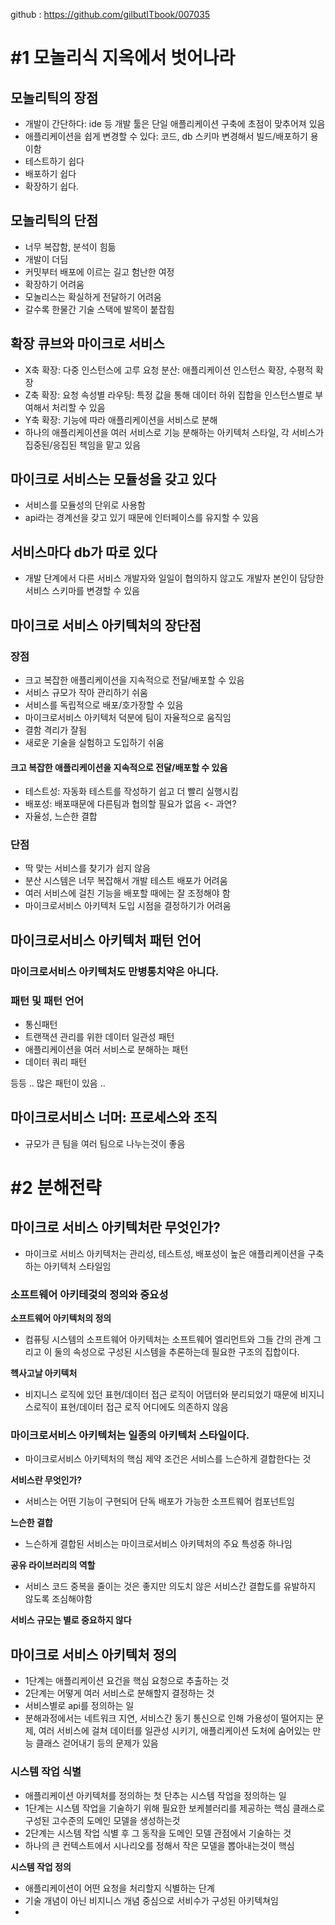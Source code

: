 

github : https://github.com/gilbutITbook/007035





# #1 모놀리식 지옥에서 벗어나라



## 모놀리틱의 장점

- 개발이 간단하다: ide 등 개발 툴은 단일 애플리케이션 구축에 초점이 맞추어져 있음
- 애플리케이션을 쉽게 변경할 수 있다: 코드, db 스키마 변경해서 빌드/배포하기 용이함
- 테스트하기 쉽다
- 배포하기 쉽다
- 확장하기 쉽다.

## 모놀리틱의 단점

- 너무 복잡함, 분석이 힘듦
- 개발이 더딤
- 커밋부터 배포에 이르는 길고 험난한 여정
- 확장하기 어려움
- 모놀리스는 확실하게 전달하기 어려움
- 갈수록 한물간 기술 스택에 발목이 붙잡힘

## 확장 큐브와 마이크로 서비스

- X축 확장: 다중 인스턴스에 고루 요청 분산: 애플리케이션 인스턴스 확장, 수평적 확장
- Z축 확장:  요청 속성별 라우팅: 특정 값을 통해 데이터 하위 집합을 인스턴스별로 부여해서 처리할 수 있음
- Y축 확장: 기능에 따라 애플리케이션을 서비스로 분해
- 하나의 애플리케이션을 여러 서비스로 기능 분해하는 아키텍처 스타일, 각 서비스가 집중된/응집된 책임을 맡고 있음

## 마이크로 서비스는 모듈성을 갖고 있다

- 서비스를 모듈성의 단위로 사용함
- api라는 경계선을 갖고 있기 때문에 인터페이스를 유지할 수 있음

## 서비스마다 db가 따로 있다

- 개발 단계에서 다른 서비스 개발자와 일일이 협의하지 않고도 개발자 본인이 담당한 서비스 스키마를 변경할 수 있음



## 마이크로 서비스 아키텍처의 장단점

### 장점

- 크고 복잡한 애플리케이션을 지속적으로 전달/배포할 수 있음
- 서비스 규모가 작아 관리하기 쉬움
- 서비스를 독립적으로 배포/호가장할 수 있음
- 마이크로서비스 아키텍처 덕분에 팀이 자율적으로 움직임
- 결함 격리가 잘됨
- 새로운 기술을 실험하고 도입하기 쉬움

#### 크고 복잡한 애플리케이션을 지속적으로 전달/배포할 수 있음

- 테스트성: 자동화 테스트를 작성하기 쉽고 더 빨리 실행시킴
- 배포성: 배포때문에 다른팀과 협의할 필요가 없음 <- 과연?
- 자율성, 느슨한 결합

### 단점

- 딱 맞는 서비스를 찾기가 쉽지 않음
- 분산 시스템은 너무 복잡해서 개발 테스트 배포가 어려움
- 여러 서비스에 걸친 기능을 배포할 때에는 잘 조정해야 함
- 마이크로서비스 아키텍처 도입 시점을 결정하기가 어려움

## 마이크로서비스 아키텍처 패턴 언어

### 마이크로서비스 아키텍처도 만병통치약은 아니다.

### 패턴 및 패턴 언어

- 통신패턴
- 트랜잭션 관리를 위한 데이터 일관성 패턴
- 애플리케이션을 여러 서비스로 분해하는 패턴
- 데이터 쿼리 패턴

등등 .. 많은 패턴이 있음 ..

## 마이크로서비스 너머: 프로세스와 조직

- 규모가 큰 팀을 여러 팀으로 나누는것이 좋음

## 

# #2 분해전략

## 마이크로 서비스 아키텍처란 무엇인가?

- 마이크로 서비스 아키텍처는 관리성, 테스트성, 배포성이 높은 애플리케이션을 구축하는 아키텍처 스타일임

### 소프트웨어 아키테겇의 정의와 중요성

**소프트웨어 아키텍처의 정의**

- 컴퓨팅 시스템의 소프트웨어 아키텍처는 소프트웨어 엘리먼트와 그들 간의 관계 그리고 이 둘의 속성으로 구성된 시스템을 추론하는데 필요한 구조의 집합이다.

**헥사고날 아키텍처**

- 비지니스 로직에 있던 표현/데이터 접근 로직이 어댑터와 분리되었기 때문에 비지니스로직이 표현/데이터 접근 로직 어디에도 의존하지 않음

### 마이크로서비스 아키텍처는 일종의 아키텍처 스타일이다.

- 마이크로서비스 아키텍처의 핵심 제약 조건은 서비스를 느슨하게 결합한다는 것

**서비스란 무엇인가?**

- 서비스는 어떤 기능이 구현되어 단독 배포가 가능한 소프트웨어 컴포넌트임

**느슨한 결합**

- 느슨하게 결합된 서비스는 마이크로서비스 아키텍처의 주요 특성중 하나임

**공유 라이브러리의 역할**

- 서비스 코드 중복을 줄이는 것은 좋지만 의도치 않은 서비스간 결합도를 유발하지 않도록 조심해야함

**서비스 규모는 별로 중요하지 않다**



## 마이크로 서비스 아키텍처 정의

- 1단계는 애플리케이션 요건을 핵심 요청으로 추출하는 것
- 2단계는 어떻게 여러 서비스로 분해할지 결정하는 것
- 서비스별로 api를 정의하는 일
- 분해과정에서는 네트워크 지연, 서비스간 동기 통신으로 인해 가용성이 떨어지는 문제, 여러 서비스에 걸쳐 데이터를 일관성 시키기, 애플리케이션 도처에 숨어있는 만능 클래스 걷어내기 등의 문제가 있음

### 시스템 작업 식별

- 애플리케이션 아키텍처를 정의하는 첫 단추는 시스템 작업을 정의하는 일
- 1단계는 시스템 작업을 기술하기 위해 필요한 보케블러리를 제공하는 핵심 클래스로 구성된 고수준의 도메인 모델을 생성하는것
- 2단계는 시스템 작업 식별 후 그 동작을 도메인 모델 관점에서 기술하는 것
- 하나의 큰 컨텍스트에서 시나리오를 정해서 작은 모델을 뽑아내는것이 핵심

**시스템 작업 정의**

- 애플리케이션이 어떤 요청을 처리할지 식별하는 단계
- 기술 개념이 아닌 비지니스 개념 중심으로 서비수가 구성된 아키텍쳐임
- 















